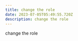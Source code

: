 ```yaml
---
title: change the role
date: 2023-07-05T05:49:55.720Z
description: change the role
---
```

change the role